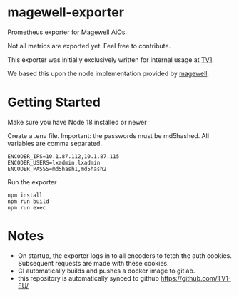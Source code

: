 # magewell-exporter

Prometheus exporter for Magewell AiOs.

Not all metrics are exported yet. Feel free to contribute.

This exporter was initially exclusively written for internal usage at [TV1](https://tv1.eu).

We based this upon the node implementation provided by [magewell](https://www.magewell.com/api-docs/ultra-encode-aio-api/get-start/demo-nodejs.html).

# Getting Started

Make sure you have Node 18 installed or newer

Create a .env file. Important: the passwords must be md5hashed. All variables are comma separated.

```
ENCODER_IPS=10.1.87.112,10.1.87.115
ENCODER_USERS=lxadmin,lxadmin
ENCODER_PASSS=md5hash1,md5hash2
```

Run the exporter

```
npm install
npm run build
npm run exec
```

# Notes

- On startup, the exporter logs in to all encoders to fetch the auth cookies. Subsequent requests are made with these cookies.
- CI automatically builds and pushes a docker image to gitlab.
- this repository is automatically synced to github https://github.com/TV1-EU/
